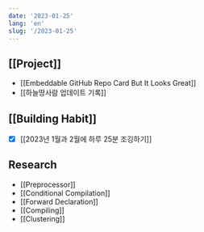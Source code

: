 ```yaml
---
date: '2023-01-25'
lang: 'en'
slug: '/2023-01-25'
---
```


## [[Project]]

- [[Embeddable GitHub Repo Card But It Looks Great]]
- [[하늘땅사람 업데이트 기록]]

## [[Building Habit]]

- [x] [[2023년 1월과 2월에 하루 25분 조깅하기]]

## Research

- [[Preprocessor]]
- [[Conditional Compilation]]
- [[Forward Declaration]]
- [[Compiling]]
- [[Clustering]]
